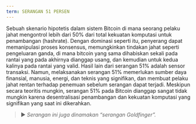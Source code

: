 ```yaml
---
term: SERANGAN 51 PERSEN
---
```


Sebuah skenario hipotetis dalam sistem Bitcoin di mana seorang pelaku jahat mengontrol lebih dari 50% dari total kekuatan komputasi untuk penambangan (hashrate). Dengan dominasi seperti itu, penyerang dapat memanipulasi proses konsensus, memungkinkan tindakan jahat seperti pengeluaran ganda, di mana bitcoin yang sama dihabiskan sekali pada rantai yang pada akhirnya dianggap usang, dan kemudian untuk kedua kalinya pada rantai yang valid. Hasil lain dari serangan 51% adalah sensor transaksi. Namun, melaksanakan serangan 51% memerlukan sumber daya finansial, manusia, energi, dan teknis yang signifikan, dan membuat pelaku jahat rentan terhadap penemuan sebelum serangan dapat terjadi. Meskipun secara teoritis mungkin, serangan 51% pada Bitcoin dianggap sangat tidak mungkin karena desentralisasi penambangan dan kekuatan komputasi yang signifikan yang saat ini dikerahkan.

> ► *Serangan ini juga dinamakan “serangan Goldfinger”.*